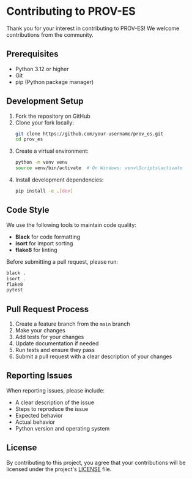 # Contributing to PROV-ES

Thank you for your interest in contributing to PROV-ES! We welcome contributions from the community.

## Prerequisites

- Python 3.12 or higher
- Git
- pip (Python package manager)

## Development Setup

1. Fork the repository on GitHub
2. Clone your fork locally:
   ```bash
   git clone https://github.com/your-username/prov_es.git
   cd prov_es
   ```
3. Create a virtual environment:
   ```bash
   python -m venv venv
   source venv/bin/activate  # On Windows: venv\Scripts\activate
   ```
4. Install development dependencies:
   ```bash
   pip install -e .[dev]
   ```

## Code Style

We use the following tools to maintain code quality:

- **Black** for code formatting
- **isort** for import sorting
- **flake8** for linting

Before submitting a pull request, please run:

```bash
black .
isort .
flake8
pytest
```

## Pull Request Process

1. Create a feature branch from the `main` branch
2. Make your changes
3. Add tests for your changes
4. Update documentation if needed
5. Run tests and ensure they pass
6. Submit a pull request with a clear description of your changes

## Reporting Issues

When reporting issues, please include:

- A clear description of the issue
- Steps to reproduce the issue
- Expected behavior
- Actual behavior
- Python version and operating system

## License

By contributing to this project, you agree that your contributions will be licensed under the project's [LICENSE](LICENSE) file.
